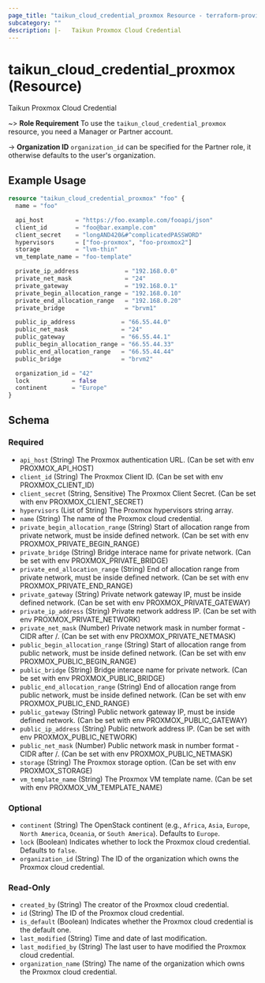 ```yaml
---
page_title: "taikun_cloud_credential_proxmox Resource - terraform-provider-taikun"
subcategory: ""
description: |-   Taikun Proxmox Cloud Credential
---
```


# taikun_cloud_credential_proxmox (Resource)

Taikun Proxmox Cloud Credential

~> **Role Requirement** To use the `taikun_cloud_credential_proxmox` resource, you need a Manager or Partner account.

-> **Organization ID** `organization_id` can be specified for the Partner role, it otherwise defaults to the user's organization.

## Example Usage

```terraform
resource "taikun_cloud_credential_proxmox" "foo" {
  name = "foo"

  api_host         = "https://foo.example.com/fooapi/json"
  client_id        = "foo@bar.example.com"
  client_secret    = "longAND420&#^complicatedPASSWORD"
  hypervisors      = ["foo-proxmox", "foo-proxmox2"]
  storage          = "lvm-thin"
  vm_template_name = "foo-template"

  private_ip_address             = "192.168.0.0"
  private_net_mask               = "24"
  private_gateway                = "192.168.0.1"
  private_begin_allocation_range = "192.168.0.10"
  private_end_allocation_range   = "192.168.0.20"
  private_bridge                 = "brvm1"

  public_ip_address             = "66.55.44.0"
  public_net_mask               = "24"
  public_gateway                = "66.55.44.1"
  public_begin_allocation_range = "66.55.44.33"
  public_end_allocation_range   = "66.55.44.44"
  public_bridge                 = "brvm2"

  organization_id = "42"
  lock            = false
  continent       = "Europe"
}
```

<!-- schema generated by tfplugindocs -->
## Schema

### Required

- `api_host` (String) The Proxmox authentication URL. (Can be set with env PROXMOX_API_HOST)
- `client_id` (String) The Proxmox Client ID. (Can be set with env PROXMOX_CLIENT_ID)
- `client_secret` (String, Sensitive) The Proxmox Client Secret. (Can be set with env PROXMOX_CLIENT_SECRET)
- `hypervisors` (List of String) The Proxmox hypervisors string array.
- `name` (String) The name of the Proxmox cloud credential.
- `private_begin_allocation_range` (String) Start of allocation range from private network, must be inside defined network. (Can be set with env PROXMOX_PRIVATE_BEGIN_RANGE)
- `private_bridge` (String) Bridge interace name for private network. (Can be set with env PROXMOX_PRIVATE_BRIDGE)
- `private_end_allocation_range` (String) End of allocation range from private network, must be inside defined network. (Can be set with env PROXMOX_PRIVATE_END_RANGE)
- `private_gateway` (String) Private network gateway IP, must be inside defined network. (Can be set with env PROXMOX_PRIVATE_GATEWAY)
- `private_ip_address` (String) Private network address IP. (Can be set with env PROXMOX_PRIVATE_NETWORK)
- `private_net_mask` (Number) Private network mask in number format - CIDR after /. (Can be set with env PROXMOX_PRIVATE_NETMASK)
- `public_begin_allocation_range` (String) Start of allocation range from public network, must be inside defined network. (Can be set with env PROXMOX_PUBLIC_BEGIN_RANGE)
- `public_bridge` (String) Bridge interace name for private network. (Can be set with env PROXMOX_PUBLIC_BRIDGE)
- `public_end_allocation_range` (String) End of allocation range from public network, must be inside defined network. (Can be set with env PROXMOX_PUBLIC_END_RANGE)
- `public_gateway` (String) Public network gateway IP, must be inside defined network. (Can be set with env PROXMOX_PUBLIC_GATEWAY)
- `public_ip_address` (String) Public network address IP. (Can be set with env PROXMOX_PUBLIC_NETWORK)
- `public_net_mask` (Number) Public network mask in number format - CIDR after /. (Can be set with env PROXMOX_PUBLIC_NETMASK)
- `storage` (String) The Proxmox storage option. (Can be set with env PROXMOX_STORAGE)
- `vm_template_name` (String) The Proxmox VM template name. (Can be set with env PROXMOX_VM_TEMPLATE_NAME)

### Optional

- `continent` (String) The OpenStack continent (e.g., `Africa`, `Asia`, `Europe`, `North America`, `Oceania`, or `South America`). Defaults to `Europe`.
- `lock` (Boolean) Indicates whether to lock the Proxmox cloud credential. Defaults to `false`.
- `organization_id` (String) The ID of the organization which owns the Proxmox cloud credential.

### Read-Only

- `created_by` (String) The creator of the Proxmox cloud credential.
- `id` (String) The ID of the Proxmox cloud credential.
- `is_default` (Boolean) Indicates whether the Proxmox cloud credential is the default one.
- `last_modified` (String) Time and date of last modification.
- `last_modified_by` (String) The last user to have modified the Proxmox cloud credential.
- `organization_name` (String) The name of the organization which owns the Proxmox cloud credential.
